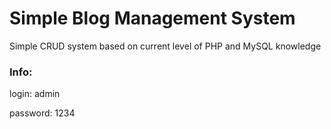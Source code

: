 # Simple Blog Management System
Simple CRUD system based on current level of PHP and MySQL knowledge


### Info:
login: admin

password: 1234


